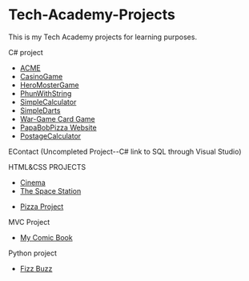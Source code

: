 # Tech-Academy-Projects
This is my Tech Academy projects for learning purposes.

 C# project
 - [ACME](/Academy-Projects/C%23/ACME)
 - [CasinoGame](/Academy-Projects/C%23/MegaChallengeCasino-34)
 - [HeroMosterGame](/Academy-Projects/C%23/ChallengeHeroMonsterPart2)
 - [PhunWithString](/Academy-Projects/C%23/ChallengePhunWithString-35)
 - [SimpleCalculator](/Academy-Projects/C%23/ChallengeSimpleCalculator)
 - [SimpleDarts](/Academy-Projects/C%23/ChallengeSimpleDarts)
 - [War-Game Card Game](/Academy-Projects/C%23/War-Game)
 - [PapaBobPizza Website](/Academy-Projects/C%23/PapaBobPizza-3LAYERS)
 - [PostageCalculator](/Academy-Projects/C%23/postage-calculator-challenge)

 EContact 
 (Uncompleted Project--C# link to SQL through Visual Studio)

 HTML&CSS PROJECTS
* [Cinema](/Academy-Projects/HTML%26CSS/cinema)
* [The Space Station](/Academy-Projects/HTML%26CSS/The-Space-Station)
- [Pizza Project](/Academy-Projects/PizzaProject)

 MVC Project
* [ My Comic Book](/Academy-Projects/MyComicBook-MVC)

 Python project
+ [Fizz Buzz](/Academy-Projects/Python)


